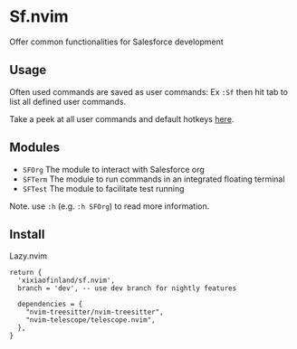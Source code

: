 # Sf.nvim

Offer common functionalities for Salesforce development

## Usage

Often used commands are saved as user commands: Ex `:Sf` then hit tab to list all defined user commands.

Take a peek at all user commands and default hotkeys [here](https://github.com/xixiaofinland/sf.nvim/blob/dev/plugin/sf.lua).

## Modules

- `SFOrg`  The module to interact with Salesforce org
- `SFTerm` The module to run commands in an integrated floating terminal
- `SFTest` The module to facilitate test running

Note. use `:h` (e.g. `:h SFOrg`) to read more information.

## Install

Lazy.nvim

```
return {
  'xixiaofinland/sf.nvim',
  branch = 'dev', -- use dev branch for nightly features

  dependencies = {
    "nvim-treesitter/nvim-treesitter",
    "nvim-telescope/telescope.nvim",
  },
}

```

